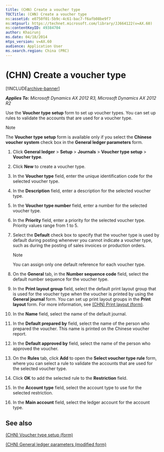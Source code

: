 ```yaml
---
title: (CHN) Create a voucher type
TOCTitle: (CHN) Create a voucher type
ms:assetid: e0750f01-5b9c-4c61-bac7-f6afb08be9f7
ms:mtpsurl: https://technet.microsoft.com/library/JJ664122(v=AX.60)
ms:contentKeyID: 49384704
author: Khairunj
ms.date: 04/18/2014
mtps_version: v=AX.60
audience: Application User
ms.search.region: China (PRC)
---
```


# (CHN) Create a voucher type 


[!INCLUDE[archive-banner](includes/archive-banner.md)]


_**Applies To:** Microsoft Dynamics AX 2012 R3, Microsoft Dynamics AX 2012 R2_

Use the **Voucher type setup** form to set up voucher types. You can set up rules to validate the accounts that are used for a voucher type.


> [!NOTE]
> <P>The <STRONG>Voucher type setup</STRONG> form is available only if you select the <STRONG>Chinese voucher system</STRONG> check box in the <STRONG>General ledger parameters</STRONG> form.</P>



1.  Click **General ledger** \> **Setup** \> **Journals** \> **Voucher type setup** \> **Voucher type**.

2.  Click **New** to create a voucher type.

3.  In the **Voucher type** field, enter the unique identification code for the selected voucher type.

4.  In the **Description** field, enter a description for the selected voucher type.

5.  In the **Voucher type number** field, enter a number for the selected voucher type.

6.  In the **Priority** field, enter a priority for the selected voucher type. Priority values range from 1 to 5.

7.  Select the **Default** check box to specify that the voucher type is used by default during posting whenever you cannot indicate a voucher type, such as during the posting of sales invoices or production orders.
    

    > [!NOTE]
    > <P>You can assign only one default reference for each voucher type.</P>



8.  On the **General** tab, in the **Number sequence code** field, select the default number sequence for the voucher type.

9.  In the **Print layout group** field, select the default print layout group that is used for the voucher type when the voucher is printed by using the **General journal** form. You can set up print layout groups in the **Print layout** form. For more information, see [(CHN) Print layout (form)](https://technet.microsoft.com/library/jj664037\(v=ax.60\)).

10. In the **Name** field, select the name of the default journal.

11. In the **Default prepared by** field, select the name of the person who prepared the voucher. This name is printed on the Chinese voucher report.

12. In the **Default approved by** field, select the name of the person who approved the voucher.

13. On the **Rules** tab, click **Add** to open the **Select voucher type rule** form, where you can select a rule to validate the accounts that are used for the selected voucher type.

14. Click **OK** to add the selected rule to the **Restriction** field.

15. In the **Account type** field, select the account type to use for the selected restriction.

16. In the **Main account** field, select the ledger account for the account type.

## See also

[(CHN) Voucher type setup (form)](https://technet.microsoft.com/library/jj664036\(v=ax.60\))

[(CHN) General ledger parameters (modified form)](https://technet.microsoft.com/library/jj664137\(v=ax.60\))

  


